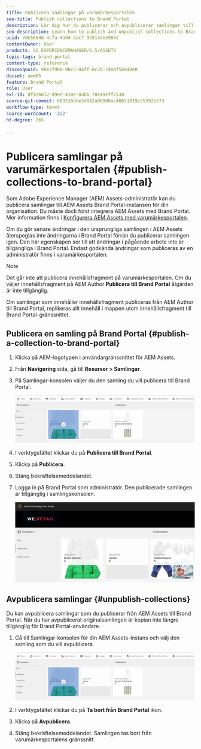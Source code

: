 ```yaml
---
title: Publicera samlingar på varumärkesportalen
seo-title: Publish collections to Brand Portal
description: Lär dig hur du publicerar och avpublicerar samlingar till Brand Portal.
seo-description: Learn how to publish and unpublish collections to Brand Portal.
uuid: 7de58548-4cfa-4a94-bac7-9e914dee9042
contentOwner: User
products: SG_EXPERIENCEMANAGER/6.5/ASSETS
topic-tags: brand-portal
content-type: reference
discoiquuid: 90e3fd0e-9bc3-4aff-8c7b-7408f5b940e8
docset: aem65
feature: Brand Portal
role: User
exl-id: 8f426012-d9ec-418e-8ab6-78e4aeff7538
source-git-commit: 603518dbe3d842a08900ac40651919c55392b573
workflow-type: tm+mt
source-wordcount: '322'
ht-degree: 26%

---
```


# Publicera samlingar på varumärkesportalen {#publish-collections-to-brand-portal}

Som Adobe Experience Manager (AEM) Assets-administratör kan du publicera samlingar till AEM Assets Brand Portal-instansen för din organisation. Du måste dock först integrera AEM Assets med Brand Portal. Mer information finns i [Konfigurera AEM Assets med varumärkesportalen](/help/assets/configure-aem-assets-with-brand-portal.md).

Om du gör senare ändringar i den ursprungliga samlingen i AEM Assets återspeglas inte ändringarna i Brand Portal förrän du publicerar samlingen igen. Den här egenskapen ser till att ändringar i pågående arbete inte är tillgängliga i Brand Portal. Endast godkända ändringar som publiceras av en administratör finns i varumärkesportalen.

>[!NOTE]
>
>Det går inte att publicera innehållsfragment på varumärkesportalen. Om du väljer innehållsfragment på AEM Author **Publicera till Brand Portal** åtgärden är inte tillgänglig.
>
>Om samlingar som innehåller innehållsfragment publiceras från AEM Author till Brand Portal, replikeras allt innehåll i mappen utom innehållsfragment till Brand Portal-gränssnittet.

## Publicera en samling på Brand Portal {#publish-a-collection-to-brand-portal}

1. Klicka på AEM-logotypen i användargränssnittet för AEM Assets.
1. Från **Navigering** sida, gå till **Resurser > Samlingar**.
1. På Samlingar-konsolen väljer du den samling du vill publicera till Brand Portal.

   ![select_collection](assets/select_collection.png)

1. I verktygsfältet klickar du på **Publicera till Brand Portal**.
1. Klicka på **Publicera**.
1. Stäng bekräftelsemeddelandet.
1. Logga in på Brand Portal som administratör. Den publicerade samlingen är tillgänglig i samlingskonsolen.

   ![published collection](assets/published_collection.png)

## Avpublicera samlingar {#unpublish-collections}

Du kan avpublicera samlingar som du publicerar från AEM Assets till Brand Portal. När du har avpublicerat originalsamlingen är kopian inte längre tillgänglig för Brand Portal-användare.

1. Gå till Samlingar-konsolen för din AEM Assets-instans och välj den samling som du vill avpublicera.

   ![select_collection-1](assets/select_collection-1.png)

1. I verktygsfältet klickar du på **Ta bort från Brand Portal** ikon.
1. Klicka på **Avpublicera**.
1. Stäng bekräftelsemeddelandet. Samlingen tas bort från varumärkesportalens gränssnitt.
